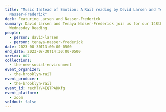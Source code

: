 ```yaml
---
title: "Music Instead of Emotion: A Rail reading by David Larsen and Tenaya
  Nasser-Frederick"
deck: Featuring Larsen and Nasser-Frederick
summary: David Larsen and Tenaya Nasser-Frederick join us for our 148th
  Wednesday Reading.
people:
  - person: david-larsen
  - person: tenaya-nasser-frederick
date: 2023-08-30T13:00:00-0500
end_date: 2023-08-30T14:30:00-0500
series: 887
collections:
  - the-new-social-environment
event_organizer:
  - the-brooklyn-rail
event_producer:
  - the-brooklyn-rail
event_id: recMlYV4EQTPADKfg
event_platform:
  - zoom
soldout: false
---
```

